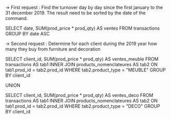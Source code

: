 -> First request : Find the turnover day by day since the first january to the 31 december 2019. The result
need to be sorted by the date of the command.

SELECT date, SUM(prod_price * prod_qty) AS ventes
FROM transactions
GROUP BY date ASC


-> Second request : Determine for each client during the 2019 year how many they buy from furniture and decoration

SELECT client_id, SUM(prod_price * prod_qty) AS ventes_meuble
FROM transactions AS tab1
INNER JOIN products_nomenclateures AS tab2
ON tab1.prod_id = tab2.prod_id
WHERE tab2.product_type = "MEUBLE"
GROUP BY client_id

UNION

SELECT client_id, SUM(prod_price * prod_qty) AS ventes_deco
FROM transactions AS tab1
INNER JOIN products_nomenclateures AS tab2
ON tab1.prod_id = tab2.prod_id
WHERE tab2.product_type = "DECO"
GROUP BY client_id